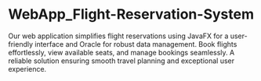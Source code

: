 # WebApp_Flight-Reservation-System
Our web application simplifies flight reservations using JavaFX for a user-friendly interface and Oracle for robust data management. Book flights effortlessly, view available seats, and manage bookings seamlessly. A reliable solution ensuring smooth travel planning and exceptional user experience.
